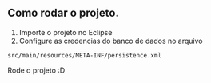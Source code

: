 ## Como rodar o projeto.

1. Importe o projeto no Eclipse
2. Configure as credencias do banco de dados no arquivo
```
src/main/resources/META-INF/persistence.xml
```

Rode o projeto :D


